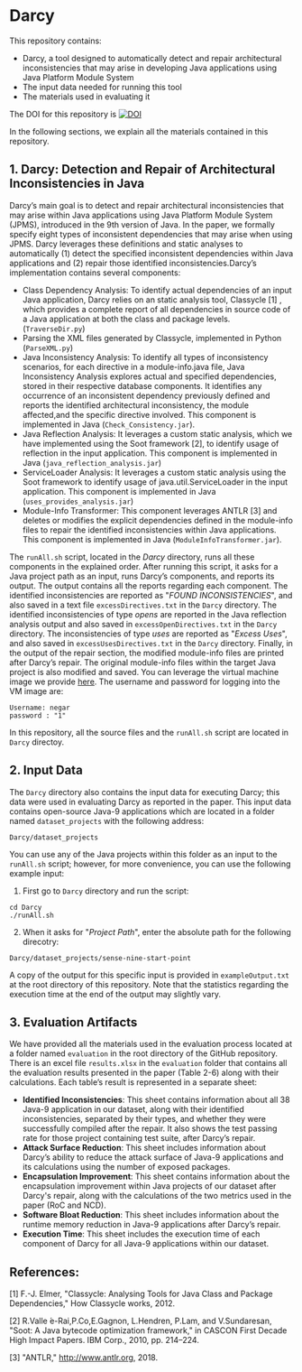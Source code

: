 # Darcy #
This repository contains:
* Darcy, a tool designed to automatically detect and repair architectural inconsistencies that may arise in developing Java applications using Java Platform Module System
* The input data needed for running this tool
* The materials used in evaluating it

The DOI for this repository is [![DOI](https://zenodo.org/badge/DOI/10.5281/zenodo.2550901.svg)](https://doi.org/10.5281/zenodo.2550901)

In the following sections, we explain all the materials contained in this repository.

## 1. Darcy: Detection and Repair of Architectural Inconsistencies in Java ##
Darcy’s main goal is to detect and repair architectural inconsistencies that may arise within Java applications using Java Platform Module System (JPMS), introduced in the 9th version of Java. In the paper, we formally specify eight types of inconsistent dependencies that may arise when using JPMS. Darcy leverages these definitions and static analyses to automatically (1) detect the specified inconsistent dependencies within Java applications and (2) repair those identified inconsistencies.Darcy’s implementation contains several components:
* Class Dependency Analysis: To identify actual dependencies of an input Java application, Darcy relies on an static analysis tool, Classycle [1] , which provides a complete report of all dependencies in source code of a Java application at both the class and package levels. (`TraverseDir.py`)
* Parsing the XML files generated by Classycle, implemented in Python (`ParseXML.py`)
* Java Inconsistency Analysis: To identify all types of inconsistency scenarios, for each directive in a module-info.java file, Java Inconsistency Analysis explores actual and specified dependencies, stored in their respective database components. It identifies any occurrence of an inconsistent dependency previously defined and reports the identified architectural inconsistency, the module affected,and the specific directive involved. This component is implemented in Java (`Check_Consistency.jar`).
* Java Reflection Analysis: It leverages a custom static analysis, which we have implemented using the Soot framework [2], to identify usage of reflection in the input application. This component is implemented in Java (`java_reflection_analysis.jar`)
* ServiceLoader Analysis: It leverages a custom static analysis using the Soot framework to identify usage of java.util.ServiceLoader in the input application. This component is implemented in Java (`uses_provides_analysis.jar`)
* Module-Info Transformer: This component leverages ANTLR [3] and deletes or modifies the explicit dependencies defined in the module-info files to repair the identified inconsistencies within Java applications. This component is implemented in Java (`ModuleInfoTransformer.jar`).

The `runAll.sh` script, located in the _Darcy_ directory, runs all these components in the explained order. After running this script, it asks for a Java project path as an input, runs Darcy’s components, and reports its output. The output contains all the reports regarding each component. The identified inconsistencies are reported as "_FOUND INCONSISTENCIES_", and also saved in a text file `excessDirectives.txt` in the `Darcy` directory. The identified inconsistencies of type _opens_  are reported in the Java reflection analysis output and also saved in `excessOpenDirectives.txt` in the `Darcy` directory. The inconsistencies of type _uses_ are reported as "_Excess Uses_", and also saved in `excessUsesDirectives.txt` in the `Darcy` directory. Finally, in the output of the repair section, the modified module-info files are printed after Darcy’s repair. The original module-info files within the target Java project is also modified and saved.
You can leverage the virtual machine image we provide [here](https://drive.google.com/file/d/1JYc39S89OSM6FIC_6gjmMdNUsrYiEdQ6/view?usp=sharing). The username and password for logging into the VM image are:
```
Username: negar
password : "1"
```
In this repository, all the source files and the `runAll.sh` script are located in `Darcy` directoy.

## 2. Input Data ##
The `Darcy` directory also contains the input data for executing Darcy; this data were used in evaluating Darcy as reported in the paper. This input data contains open-source Java-9 applications which are located in a folder named `dataset_projects` with the following address:
```
Darcy/dataset_projects
```
You can use any of the Java projects within this folder as an input to the `runAll.sh` script; however, for more convenience, you can use the following example input:
1. First go to `Darcy` directory and run the script:
```
cd Darcy
./runAll.sh
```
2. When it asks for "_Project Path_", enter the absolute path for the following direcotry:

`Darcy/dataset_projects/sense-nine-start-point`

A copy of the output for this specific input is provided in `exampleOutput.txt` at the root directory of this repository. Note that the statistics regarding the execution time at the end of the output may slightly vary.

## 3. Evaluation Artifacts ##
We have provided all the materials used in the evaluation process located at a folder named `evaluation` in the root directory of the GitHub repository. There is an excel file `results.xlsx` in the `evaluation` folder that contains all the evaluation results presented in the paper (Table 2-6) along with their calculations. Each table’s result is represented in a separate sheet:
* __Identified Inconsistencies__: This sheet contains information about all 38 Java-9 application in our dataset, along with their identified inconsistencies, separated by their types, and whether they were successfully compiled after the repair. It also shows the test passing rate for those project containing test suite, after Darcy’s repair.
* __Attack Surface Reduction__: This sheet includes information about Darcy’s ability to reduce the attack surface of Java-9 applications and its calculations using the number of exposed packages.
* __Encapsulation Improvement__: This sheet contains information about the encapsulation improvement within Java projects of our dataset after Darcy's repair, along with the calculations of the two metrics used in the paper (RoC and NCD).
* __Software Bloat Reduction__: This sheet includes information about the runtime memory reduction in Java-9 applications after Darcy’s repair.
* __Execution Time__: This sheet includes the execution time of each component of Darcy for all Java-9 applications within our dataset.

## References: ##
[1] F.-J. Elmer, "Classycle: Analysing Tools for Java Class and Package Dependencies," How Classycle works, 2012.

[2] R.Valle ́e-Rai,P.Co,E.Gagnon, L.Hendren, P.Lam, and V.Sundaresan, "Soot: A Java bytecode optimization framework," in CASCON First Decade High Impact Papers. IBM Corp., 2010, pp. 214–224.

[3] "ANTLR," http://www.antlr.org, 2018.


